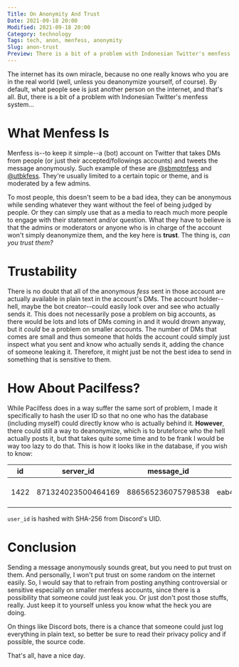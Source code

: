 ```yaml
---
Title: On Anonymity And Trust
Date: 2021-09-18 20:00
Modified: 2021-09-18 20:00
Category: technology
Tags: tech, anon, menfess, anonymity
Slug: anon-trust
Preview: There is a bit of a problem with Indonesian Twitter's menfess system...
---
```


The internet has its own miracle, because no one really knows who you are in the real world (well, unless you deanonymize yourself, of course). By default, what people see is just another person on the internet, and that's all. But, there is a bit of a problem with Indonesian Twitter's menfess system...

# What Menfess Is

Menfess is--to keep it simple--a (bot) account on Twitter that takes DMs from people (or just their accepted/followings accounts) and tweets the message anonymously. Such example of these are [@sbmptnfess](https://twitter.com/sbmptnfess) and [@utbkfess](https://twitter.com/utbkfess). They're usually limited to a certain topic or theme, and is moderated by a few admins.

To most people, this doesn't seem to be a bad idea, they can be anonymous while sending whatever they want without the feel of being judged by people. Or they can simply use that as a media to reach much more people to engage with their statement and/or question. What they have to believe is that the admins or moderators or anyone who is in charge of the account won't simply deanonymize them, and the key here is **trust**. The thing is, _can you trust them?_

# Trustability

There is no doubt that all of the anonymous _fess_ sent in those account are actually available in plain text in the account's DMs. The account holder--hell, maybe the bot creator--could easily look over and see who actually sends it. This does not necessarily pose a problem on big accounts, as there would be lots and lots of DMs coming in and it would drown anyway, but it _could_ be a problem on smaller accounts. The number of DMs that comes are small and thus someone that holds the account could simply just inspect what you sent and know who actually sends it, adding the chance of someone leaking it. Therefore, it might just be not the best idea to send in something that is sensitive to them.

# How About Pacilfess?

While Pacilfess does in a way suffer the same sort of problem, I made it specifically to hash the user ID so that no one who has the database (including myself) could directly know who is actually behind it. **However**, there could still a way to deanonymize, which is to bruteforce who the hell actually posts it, but that takes quite some time and to be frank I would be way too lazy to do that. This is how it looks like in the database, if you wish to know:

| id   | server_id          | message_id         | user_id                                                          | content           | sendtime   | attachment |
| ---- | ------------------ | ------------------ | ---------------------------------------------------------------- | ----------------- | ---------- | ---------- |
| 1422 | 871324023500464169 | 886565236075798538 | eab4e59e7c00df6da02aa3958709ff182c26ef2ca306c5807dd10e0340f092ee | yes gue juga gitu | 1631444023 |

`user_id` is hashed with SHA-256 from Discord's UID.

# Conclusion

Sending a message anonymously sounds great, but you need to put trust on them. And personally, I won't put trust on some random on the internet easily. So, I would say that to refrain from posting anything controversial or sensitive especially on smaller menfess accounts, since there is a possibility that someone could just leak you. Or just don't post those stuffs, really. Just keep it to yourself unless you know what the heck you are doing.

On things like Discord bots, there is a chance that someone could just log everything in plain text, so better be sure to read their privacy policy and if possible, the source code.

That's all, have a nice day.
